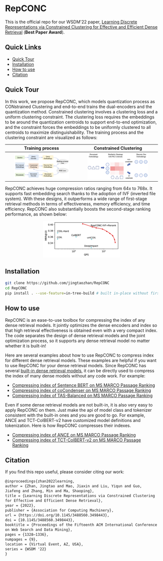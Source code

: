 # RepCONC

This is the official repo for our WSDM'22 paper, [Learning Discrete Representations via Constrained Clustering for Effective and Efficient Dense Retrieval](https://arxiv.org/pdf/2110.05789.pdf) (**Best Paper Award**). 

## Quick Links

  - [Quick Tour](#quick-tour)
  - [Installation](#installation)
  - [How to use](#how-to-use)
  - [Citation](#citation)

## Quick Tour 

In this work, we propose RepCONC, which models quantization process as CONstrained Clustering and end-to-end trains the dual-encoders and the quantization method. Constrained clustering involves a clustering loss and a uniform clustering constraint. The clustering loss requires the embeddings to be around the quantization centroids to support end-to-end optimization, and the constraint forces the embeddings to be uniformly clustered to all centroids to maximize distinguishability. 
The training process and the clustering constraint are visualized as follows:

Training process   |  Constrained Clustering
:-------------------------:|:-------------------------:
<img src="./figures/workflow.png" width="80%">  | <img src="./figures/cons_cluster.png" width="80%"> 

RepCONC achieves huge compression ratios ranging from 64x to 768x. It supports fast embedding search thanks to the adoption of IVF (inverted file system). With these designs, it outperforms a wide range of first-stage retrieval methods in terms of effectiveness, memory efficiency, and time efficiency. 
RepCONC also substantially boosts the second-stage ranking performance, as shown below:
<p align="center">
<img src="./figures/psg_vs_cplx_qps.png" width="50%">  
</p>

## Installation

```bash
git clone https://github.com/jingtaozhan/RepCONC
cd RepCONC
pip install . --use-feature=in-tree-build # built in-place without first copying to a temporary directory.
```

## How to use

RepCONC is an ease-to-use toolbox for compressing the index of any dense retrieval models. It jointly optimizes the dense encoders and index so that high retrieval effectiveness is obtained even with a very compact index. The code separates the design of dense retrieval models and the joint optimization process, so it supports any dense retrieval model no matter whether it is built-in!

Here are several examples about how to use RepCONC to compress index for different dense retrieval models. These examples are helpful if you want to use RepCONC for your dense retrieval models.
Since RepCONC has several [built-in dense retrieval models](src/repconc/models/dense/modeling_dense.py), it can be directly used to compress the index of many dense models without any code work. For example:
* [Compressing index of Sentence BERT on MS MARCO Passage Ranking](./examples/sentence-bert) 
* [Compressing index of coCondenser on MS MARCO Passage Ranking](./examples/cocondenser)
* [Compressing index of TAS-Balanced on MS MARCO Passage Ranking](./examples/tas-balanced)

Even if some dense retrieval models are not built-in, it is also very easy to apply RepCONC on them. Just make the api of model class and tokenizer consistent with the built-in ones and you are good to go. For example, ANCE and TCT-ColBERT-v2 have customized model definitions and tokenization. Here is how RepCONC compresses their indexes. 
* [Compressing index of ANCE on MS MARCO Passage Ranking](./examples/ance/msmarco-passage)
* [Compressing index of TCT-ColBERT-v2 on MS MARCO Passage Ranking](./examples/tct-colbert/msmarco-passage)


## Citation
If you find this repo useful, please consider citing our work:
```
@inproceedings{zhan2022learning,
author = {Zhan, Jingtao and Mao, Jiaxin and Liu, Yiqun and Guo, Jiafeng and Zhang, Min and Ma, Shaoping},
title = {Learning Discrete Representations via Constrained Clustering for Effective and Efficient Dense Retrieval},
year = {2022},
publisher = {Association for Computing Machinery},
url = {https://doi.org/10.1145/3488560.3498443},
doi = {10.1145/3488560.3498443},
booktitle = {Proceedings of the Fifteenth ACM International Conference on Web Search and Data Mining},
pages = {1328–1336},
numpages = {9},
location = {Virtual Event, AZ, USA},
series = {WSDM '22}
}
```

